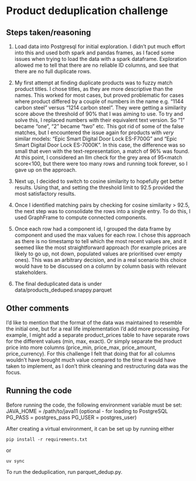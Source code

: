# Product deduplication challenge

## Steps taken/reasoning

1. Load data into Postgresql for initial exploration. I didn’t put much effort into this and used both spark and pandas frames, as I faced some issues when trying to load the data with a spark dataframe. Exploration allowed me to tell that there are no  reliable ID columns, and see that there are no full duplicate rows.
2. My first attempt at finding duplicate products was to fuzzy match product titles. I chose titles, as they are more descriptive than the names. This worked for most cases, but proved problematic for cases where product differed by a couple of numbers in the name e.g. “1144 carbon steel” versus “1214 carbon steel”. They were getting a similarity score above the threshold of 90% that I was aiming to use. To try and solve this, I replaced numbers with their equivalent text version. So “1” became “one”, “2” became “two” etc. This got rid of some of the false matches, but I encountered the issue again for products with _very_ similar models: “Epic Smart Digital Door Lock ES-F700G” and “Epic Smart Digital Door Lock ES-7000K”. In this case, the difference was so small that even with the text-representation, a match of 96% was found. At this point, I considered an llm check for the grey area of 95<match score<100, but there were too many rows and running took forever, so I gave up on the approach.

3. Next up, I decided	to switch to cosine similarity to hopefully get better results. Using that, and setting the threshold limit to 92.5 provided the most satisfactory results.

4. Once I identified matching pairs by checking for cosine similarity > 92.5, the next step was to consolidate the rows into a single entry. To do this, I used GraphFrame to compute connected components.

5. Once each row had a component id, I grouped the data frame by component and used the max values for each row. I chose this approach as there is no timestamp to tell which the most recent values are, and it seemed like the most straightforward approach (for example prices are likely to go up, not down, populated values are prioritised over empty ones). This was an arbitrary decision, and in a real scenario this choice would have to be discussed on a column by column basis with relevant stakeholders.

6. The final deduplicated data is under data/products_deduped.snappy.parquet

## Other comments
I’d like to mention that the format of the data was maintained to resemble the initial one, but for a real life implementation I’d add more processing. For example, I might add a separate product_prices table to have separate rows for the different values (min, max, exact). Or simply separate the product price into more columns (price_min, price_max, price_amount, price_currency). For this challenge I felt that doing that for all columns wouldn’t have brought much value compared to the time it would have taken to implement, as I don’t think cleaning and restructuring data was the focus.

## Running the code
Before running the code, the following environment variable must be set:
JAVA_HOME = /path/to/java11
(optional - for loading to PostgreSQL
PG_PASS = postgres_pass
PG_USER = postgres_user)

After creating a virtual environment, it can be set up by running either
```
pip install -r requirements.txt
```
or
```
uv sync
```
To run the deduplication, run parquet_dedup.py.